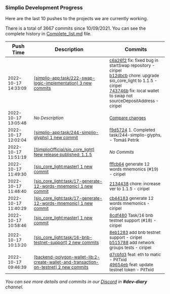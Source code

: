 
### Simplio Development Progress

Here are the last 10 pushes to the projects we are currently working.

There is a total of 3667 commits since 10/09/2021. You can see the complete history in
 [Complete_list.md](Complete_list.md) file.

| Push Time | Description | Commits |
| --- | --- | --- |
| <sub>2022-10-17 14:33:09</sub> | <sub>[[simplio-app:task/222\-swap\-logic\-implementation] 3 new commits](https://github.com/SimplioOfficial/simplio-app/compare/6f5352631173...743746b6499b)</sub> | <sub>[c6a26f2](https://github.com/SimplioOfficial/simplio-app/commit/c6a26f2e6b91f2bfa9be73026f624dee90176b95) fix: fixed bug in startSwap repository - ciripel<br>[b12dbcb](https://github.com/SimplioOfficial/simplio-app/commit/b12dbcb758bb351db83b378e526120c9fbdc2367) chore: upgrade sio_core_light to 1.1.5 - ciripel<br>[743746b](https://github.com/SimplioOfficial/simplio-app/commit/743746b6499befde33656ff125110a3d96e5f9ba) fix: local wallet to swap not sourceDepositAddress - ciripel</sub> |
| <sub>2022-10-17 13:05:48</sub> | <sub>_No Description_</sub> | <sub>[Compare changes](https://github.com/SimplioOfficial/simplio-app/compare/2fad8dfcb686...761a55243cd5)</sub> |
| <sub>2022-10-17 12:02:04</sub> | <sub>[[simplio-app:task/244\-simplio\-glyphs] 1 new commit](https://github.com/SimplioOfficial/simplio-app/commit/f9d572438fd4d5f33fcea41aba43dc9a788b3598)</sub> | <sub>[f9d5724](https://github.com/SimplioOfficial/simplio-app/commit/f9d572438fd4d5f33fcea41aba43dc9a788b3598) 1. Completed task/244-simplio-glyphs, - Tomáš Petrík</sub> |
| <sub>2022-10-17 11:51:19</sub> | <sub>[[SimplioOfficial/sio_core_light] New release published: 1\.1\.5](https://github.com/SimplioOfficial/sio_core_light/releases/tag/1.1.5)</sub> | <sub>_No Commits_</sub> |
| <sub>2022-10-17 11:49:30</sub> | <sub>[[sio_core_light:master] 1 new commit](https://github.com/SimplioOfficial/sio_core_light/commit/fffcb64a11cda0d62d479580c7248ac15ca101c3)</sub> | <sub>[fffcb64](https://github.com/SimplioOfficial/sio_core_light/commit/fffcb64a11cda0d62d479580c7248ac15ca101c3) generate 12 words mnemonics (#19) - ciripel</sub> |
| <sub>2022-10-17 11:48:40</sub> | <sub>[[sio_core_light:task/17\-generate\-12\-words\-mnemonic] 1 new commit](https://github.com/SimplioOfficial/sio_core_light/commit/2134438322a07fc0c8368f62fe271136a4a43434)</sub> | <sub>[2134438](https://github.com/SimplioOfficial/sio_core_light/commit/2134438322a07fc0c8368f62fe271136a4a43434) chore: increase ver to 1.1.5 - ciripel</sub> |
| <sub>2022-10-17 11:40:29</sub> | <sub>[[sio_core_light:task/17\-generate\-12\-words\-mnemonic] 1 new commit](https://github.com/SimplioOfficial/sio_core_light/commit/cb441838714206f50058478da41c06975565547a)</sub> | <sub>[cb44183](https://github.com/SimplioOfficial/sio_core_light/commit/cb441838714206f50058478da41c06975565547a) generate 12 words mnemonics - ciripel</sub> |
| <sub>2022-10-17 10:58:46</sub> | <sub>[[sio_core_light:master] 1 new commit](https://github.com/SimplioOfficial/sio_core_light/commit/8cdf480473220c7ea1fd76bce9ea8ecc090cee17)</sub> | <sub>[8cdf480](https://github.com/SimplioOfficial/sio_core_light/commit/8cdf480473220c7ea1fd76bce9ea8ecc090cee17) Task/16 bnb testnet support (#18) - ciripel</sub> |
| <sub>2022-10-17 10:13:20</sub> | <sub>[[sio_core_light:task/16\-bnb\-testnet\-support] 2 new commits](https://github.com/SimplioOfficial/sio_core_light/compare/59dc0bd75a12...b515788a6e65)</sub> | <sub>[8eb1283](https://github.com/SimplioOfficial/sio_core_light/commit/8eb12839ed7a57cfcdf8c1123729bfda156af947) add bnb testnet support - ciripel<br>[b515788](https://github.com/SimplioOfficial/sio_core_light/commit/b515788a6e65f213ae0fbc504a8180a8fd2b3b61) add network groups tests - ciripel</sub> |
| <sub>2022-10-17 09:46:39</sub> | <sub>[[backend-polygon-wallet-lib:2\-create\-wallet\-and\-transaction\-on\-testnet] 2 new commits](https://github.com/SimplioOfficial/backend-polygon-wallet-lib/compare/186f5dbcfb10...49654ebb96c1)</sub> | <sub>[d7cbfd3](https://github.com/SimplioOfficial/backend-polygon-wallet-lib/commit/d7cbfd3068fc8a7f36b89370076c5a87cb351b3a) feat: eth to matic - PitTxid<br>[49654eb](https://github.com/SimplioOfficial/backend-polygon-wallet-lib/commit/49654ebb96c169b9b1bd637f41231418ee5733e1) feat: update testnet token - PitTxid</sub> |

_You can see more details and commits in our [Discord](https://discord.gg/aKhjuwZmdP) in **#dev-diary** channel._
